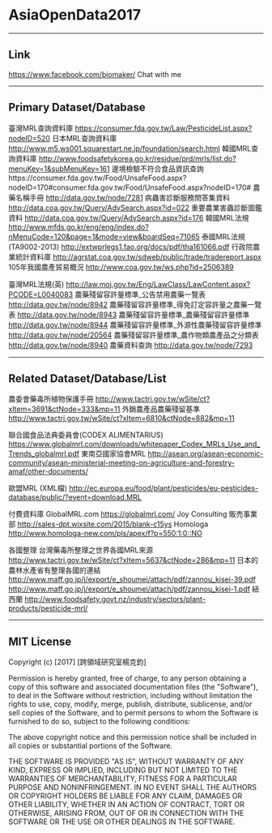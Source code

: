 # AsiaOpenData2017

-----------------------------------------------------------
Link
-----------------------------------------------------------

https://www.facebook.com/biomaker/
Chat with me

-----------------------------------------------------------
Primary Dataset/Database
-----------------------------------------------------------

臺灣MRL查詢資料庫
https://consumer.fda.gov.tw/Law/PesticideList.aspx?nodeID=520
日本MRL查詢資料庫
http://www.m5.ws001.squarestart.ne.jp/foundation/search.html
韓國MRL查詢資料庫
http://www.foodsafetykorea.go.kr/residue/prd/mrls/list.do?menuKey=1&subMenuKey=161
邊境檢驗不符合食品資訊查詢https://consumer.fda.gov.tw/Food/UnsafeFood.aspx?nodeID=170#consumer.fda.gov.tw/Food/UnsafeFood.aspx?nodeID=170#
農藥名稱手冊
http://data.gov.tw/node/7281
病蟲害診斷服務問答集資料
http://data.coa.gov.tw/Query/AdvSearch.aspx?id=022
重要農業害蟲診斷圖鑑資料
http://data.coa.gov.tw/Query/AdvSearch.aspx?id=176
韓國MRL法規
http://www.mfds.go.kr/eng/eng/index.do?nMenuCode=120&page=1&mode=view&boardSeq=71065
泰國MRL法規(TA9002-2013)
http://extwprlegs1.fao.org/docs/pdf/tha161066.pdf
行政院農業統計資料庫
http://agrstat.coa.gov.tw/sdweb/public/trade/tradereport.aspx
105年我國農產貿易概況
http://www.coa.gov.tw/ws.php?id=2506389

臺灣MRL法規(英)
http://law.moj.gov.tw/Eng/LawClass/LawContent.aspx?PCODE=L0040083
農藥殘留容許量標準_公告禁用農藥一覽表
http://data.gov.tw/node/8942
農藥殘留容許量標準_得免訂定容許量之農藥一覽表
http://data.gov.tw/node/8943
農藥殘留容許量標準_農藥殘留容許量標準
http://data.gov.tw/node/8944
農藥殘留容許量標準_外源性農藥殘留容許量標準
http://data.gov.tw/node/20564
農藥殘留容許量標準_農作物類農產品之分類表
http://data.gov.tw/node/8940
農藥資料查詢
http://data.gov.tw/node/7293


-----------------------------------------------------------
Related Dataset/Database/List
-----------------------------------------------------------

農委會藥毒所植物保護手冊
http://www.tactri.gov.tw/wSite/ct?xItem=3691&ctNode=333&mp=11
外銷農產品農藥殘留基準
http://www.tactri.gov.tw/wSite/ct?xItem=6810&ctNode=882&mp=11

聯合國食品法典委員會(CODEX ALIMENTARIUS)
https://www.globalmrl.com/downloads/whitepaper_Codex_MRLs_Use_and_Trends_globalmrl.pdf
東南亞國家協會MRL
http://asean.org/asean-economic-community/asean-ministerial-meeting-on-agriculture-and-forestry-amaf/other-documents/

歐盟MRL (XML檔)
http://ec.europa.eu/food/plant/pesticides/eu-pesticides-database/public/?event=download.MRL


付費資料庫
GlobalMRL.com
https://globalmrl.com/
Joy Consulting 販売事業部
http://sales-dpt.wixsite.com/2015/blank-c15ys
Homologa
http://www.homologa-new.com/pls/apex/f?p=550:1:0::NO


各國整理
台灣藥毒所整理之世界各國MRL來源
http://www.tactri.gov.tw/wSite/ct?xItem=5637&ctNode=286&mp=11
日本的農林水產省有整理各國的連結
http://www.maff.go.jp/j/export/e_shoumei/attach/pdf/zannou_kisei-39.pdf
http://www.maff.go.jp/j/export/e_shoumei/attach/pdf/zannou_kisei-1.pdf
紐西蘭
http://www.foodsafety.govt.nz/industry/sectors/plant-products/pesticide-mrl/

-----------------------------------------------------------
MIT License
-----------------------------------------------------------

Copyright (c) [2017] [跨領域研究室楊克鈞]

Permission is hereby granted, free of charge, to any person obtaining a copy
of this software and associated documentation files (the "Software"), to deal
in the Software without restriction, including without limitation the rights
to use, copy, modify, merge, publish, distribute, sublicense, and/or sell
copies of the Software, and to permit persons to whom the Software is
furnished to do so, subject to the following conditions:

The above copyright notice and this permission notice shall be included in all
copies or substantial portions of the Software.

THE SOFTWARE IS PROVIDED "AS IS", WITHOUT WARRANTY OF ANY KIND, EXPRESS OR
IMPLIED, INCLUDING BUT NOT LIMITED TO THE WARRANTIES OF MERCHANTABILITY,
FITNESS FOR A PARTICULAR PURPOSE AND NONINFRINGEMENT. IN NO EVENT SHALL THE
AUTHORS OR COPYRIGHT HOLDERS BE LIABLE FOR ANY CLAIM, DAMAGES OR OTHER
LIABILITY, WHETHER IN AN ACTION OF CONTRACT, TORT OR OTHERWISE, ARISING FROM,
OUT OF OR IN CONNECTION WITH THE SOFTWARE OR THE USE OR OTHER DEALINGS IN THE
SOFTWARE.

